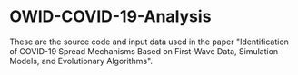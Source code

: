 # OWID-COVID-19-Analysis

These are the source code and input data used in the paper "Identification of COVID-19 Spread Mechanisms Based on First-Wave Data, Simulation Models, and Evolutionary Algorithms".
